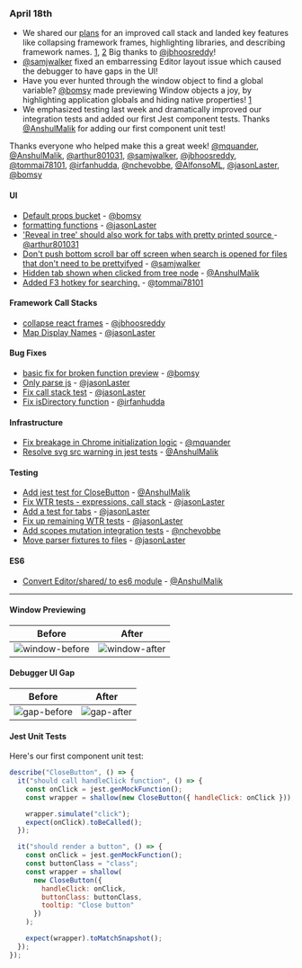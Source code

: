 
### April 18th

* We shared our [plans][post] for an improved call stack and landed key features like collapsing framework frames, highlighting libraries, and describing framework names. [1][pr-24], [2][pr-12] Big thanks to [@jbhoosreddy]!
* [@samjwalker] fixed an embarressing Editor layout issue which caused the debugger to have gaps in the UI!
* Have you ever hunted through the window object to find a global variable? [@bomsy] made previewing Window objects a joy, by highlighting application globals and hiding native properties! [1][pr-1]
* We emphasized testing last week and dramatically improved our integration tests and added our first Jest component tests. Thanks [@AnshulMalik] for adding our first component unit test!

Thanks everyone who helped make this a great week! [@mquander], [@AnshulMalik], [@arthur801031], [@samjwalker], [@jbhoosreddy], [@tommai78101], [@irfanhudda], [@nchevobbe], [@AlfonsoML], [@jasonLaster], [@bomsy]

#### UI

* [Default props bucket][pr-1] - [@bomsy]
* [formatting functions][pr-6] - [@jasonLaster]
* ['Reveal in tree' should also work for tabs with pretty printed source ][pr-8] - [@arthur801031]
* [Don't push bottom scroll bar off screen when search is opened for files that don't need to be prettyifyed][pr-10] - [@samjwalker]
* [Hidden tab shown when clicked from tree node][pr-15] - [@AnshulMalik]
* [Added F3 hotkey for searching.][pr-16] - [@tommai78101]

#### Framework Call Stacks

* [collapse react frames][pr-12] - [@jbhoosreddy]
* [Map Display Names][pr-24] - [@jasonLaster]

#### Bug Fixes

* [basic fix for broken function preview][pr-2] - [@bomsy]
* [Only parse js][pr-5] - [@jasonLaster]
* [Fix call stack test][pr-9] - [@jasonLaster]
* [Fix isDirectory function][pr-20] - [@irfanhudda]


#### Infrastructure

* [Fix breakage in Chrome initialization logic][pr-3] - [@mquander]
* [Resolve svg src warning in jest tests][pr-13] - [@AnshulMalik]


#### Testing

* [Add jest test for CloseButton][pr-11] - [@AnshulMalik]
* [Fix WTR tests - expressions, call stack][pr-14] - [@jasonLaster]
* [Add a test for tabs][pr-17] - [@jasonLaster]
* [Fix up remaining WTR tests][pr-22] - [@jasonLaster]
* [Add scopes mutation integration tests][pr-23] - [@nchevobbe]
* [Move parser fixtures to files][pr-26] - [@jasonLaster]


#### ES6
* [Convert Editor/shared/ to es6 module][pr-4] - [@AnshulMalik]



----

#### Window Previewing

|Before|After|
|---|---|
|![window-before]|![window-after]|

#### Debugger UI Gap

|Before|After|
|---|---|
|![gap-before]|![gap-after]|


#### Jest Unit Tests
Here's our first component unit test:

```js
describe("CloseButton", () => {
  it("should call handleClick function", () => {
    const onClick = jest.genMockFunction();
    const wrapper = shallow(new CloseButton({ handleClick: onClick }));

    wrapper.simulate("click");
    expect(onClick).toBeCalled();
  });

  it("should render a button", () => {
    const onClick = jest.genMockFunction();
    const buttonClass = "class";
    const wrapper = shallow(
      new CloseButton({
        handleClick: onClick,
        buttonClass: buttonClass,
        tooltip: "Close button"
      })
    );

    expect(wrapper).toMatchSnapshot();
  });
});
```


[gap-before]: https://cloud.githubusercontent.com/assets/2481105/24934571/57da2a70-1eea-11e7-86ba-f71f53df37fb.png
[gap-after]: https://cloud.githubusercontent.com/assets/2481105/24934569/51875a9e-1eea-11e7-854e-232802f60c3d.png
[window-after]: https://cloud.githubusercontent.com/assets/792924/24918230/9867b87c-1ed7-11e7-9167-36b127ff95ea.png
[window-before]: https://cloud.githubusercontent.com/assets/792924/24918083/fe5ceac2-1ed6-11e7-83fa-6d6ca1f12ad3.png

[post]: https://devtools-html.github.io/debugger.html/docs/updates/call-stack-4-10-2017.html
[pr-0]:https://github.com/devtools-html/debugger.html/pull/2593
[pr-1]:https://github.com/devtools-html/debugger.html/pull/2623
[pr-2]:https://github.com/devtools-html/debugger.html/pull/2613
[pr-3]:https://github.com/devtools-html/debugger.html/pull/2617
[pr-4]:https://github.com/devtools-html/debugger.html/pull/2622
[pr-5]:https://github.com/devtools-html/debugger.html/pull/2607
[pr-6]:https://github.com/devtools-html/debugger.html/pull/2625
[pr-7]:https://github.com/devtools-html/debugger.html/pull/2620
[pr-8]:https://github.com/devtools-html/debugger.html/pull/2621
[pr-9]:https://github.com/devtools-html/debugger.html/pull/2627
[pr-10]:https://github.com/devtools-html/debugger.html/pull/2441
[pr-11]:https://github.com/devtools-html/debugger.html/pull/2628
[pr-12]:https://github.com/devtools-html/debugger.html/pull/2596
[pr-13]:https://github.com/devtools-html/debugger.html/pull/2633
[pr-14]:https://github.com/devtools-html/debugger.html/pull/2635
[pr-15]:https://github.com/devtools-html/debugger.html/pull/2640
[pr-16]:https://github.com/devtools-html/debugger.html/pull/2642
[pr-17]:https://github.com/devtools-html/debugger.html/pull/2639
[pr-18]:https://github.com/devtools-html/debugger.html/pull/2629
[pr-19]:https://github.com/devtools-html/debugger.html/pull/2648
[pr-20]:https://github.com/devtools-html/debugger.html/pull/2624
[pr-21]:https://github.com/devtools-html/debugger.html/pull/2649
[pr-22]:https://github.com/devtools-html/debugger.html/pull/2661
[pr-23]:https://github.com/devtools-html/debugger.html/pull/2655
[pr-24]:https://github.com/devtools-html/debugger.html/pull/2657
[pr-25]:https://github.com/devtools-html/debugger.html/pull/2664
[pr-26]:https://github.com/devtools-html/debugger.html/pull/2665
[@jasonLaster]:http://github.com/jasonLaster
[@bomsy]:http://github.com/bomsy
[@mquander]:http://github.com/mquander
[@AnshulMalik]:http://github.com/AnshulMalik
[@arthur801031]:http://github.com/arthur801031
[@samjwalker]:http://github.com/samjwalker
[@jbhoosreddy]:http://github.com/jbhoosreddy
[@tommai78101]:http://github.com/tommai78101
[@irfanhudda]:http://github.com/irfanhudda
[@nchevobbe]:http://github.com/nchevobbe
[@AlfonsoML]:http://github.com/AlfonsoML
